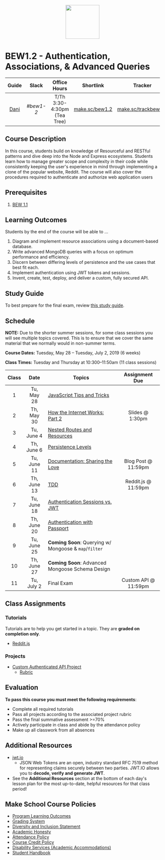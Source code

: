 <p align="center">
  <img src="node.png" height="110">
</p>

# BEW1.2 - Authentication, Associations, & Advanced Queries

|               Guide               |   Slack   |        Office Hours         |                Shortlink                 |                      Tracker                       |                  Request 1-on-1                  |
| :-------------------------------: | :-------: | :-------------------------: | :--------------------------------------: | :------------------------------------------------: | :----------------------------------------------: |
| [Dani](https://github.com/droxey) | _#bew1-2_ | T/Th 3:30-4:30pm (Tea Tree) | [make.sc/bew1.2](https://make.sc/bew1.2) | [make.sc/trackbew1.2](https://make.sc/trackbew1.2) | [Click to Request](https://make.sc/codewithdani) |

## Course Description

In this course, students build on knowledge of Resourceful and RESTful patterns and dive deep into the Node and Express ecosystems. Students learn how to manage greater scope and complexity in their code while consistently keeping the user's experience in mind through implementing a clone of the popular website, Reddit. The course will also cover the procedures required to authenticate and authorize web application users

## Prerequisites

1. [BEW 1.1](http://make.sc/bew1-1)

## Learning Outcomes

Students by the end of the course will be able to ...

1. Diagram and implement resource associations using a document-based database.
1. Write advanced MongoDB queries with a focus on optimum performance and efficiency.
1. Discern between differing levels of persistence and the use cases that best fit each.
1. Implement authentication using JWT tokens and sessions.
1. Invent, create, test, deploy, and deliver a custom, fully secured API.

## Study Guide

To best prepare for the final exam, review [this study guide](study-guide.md).

## Schedule

**NOTE:** Due to the shorter summer sessions, for some class sessions you will see multiple topics covered. This is to ensure that we cover the same material that we normally would in non-summer terms.

**Course Dates:** Tuesday, May 28 – Tuesday, July 2, 2019 (6 weeks)

**Class Times:** Tuesday and Thursday at 10:300–11:50am (11 class sessions)

| Class |     Date      | Topics                                                 |    Assignment Due    |
| :---: | :-----------: | ------------------------------------------------------ | :------------------: |
|   1   |  Tu, May 28         | [JavaScript Tips and Tricks](Lessons/Lesson01.md)      |
|   2   |  Th, May 30         | [How the Internet Works: Part 2](Lessons/Lesson02.md)  |   Slides @ 1:30pm  |
|   3   |  Tu, June 4         | [Nested Routes and Resources](Lessons/Lesson03.md)     |
|   4   |  Th, June 6         | [Persistence Levels](Lessons/Lesson04.md)              |
|   5   |  Tu, June 11        | [Documentation: Sharing the Love](Lessons/Lesson05.md) | Blog Post @ 11:59pm |
|   6   |  Th, June 13        | [TDD](Lessons/Lesson09.md)                             | Reddit.js @ 11:59pm |
|   7   |  Tu, June 18        | [Authentication Sessions vs. JWT](Lessons/Lesson08.md) |
|   8   |  Th, June 20        | [Authentication with Passport](Lessons/Passport.md)                   |
|  9   |  Tu, June 25        | **Coming Soon**: Querying w/ Mongoose & `map`/`filter` |
|  10   |  Th, June 27        |  **Coming Soon**: Advanced Mongoose Schema Design                      |
|  11   |  Tu, July 2         | Final Exam                                             | Custom API @ 11:59pm |

## Class Assignments

### Tutorials

Tutorials are to help you get started in a topic.  They are **graded on completion only**.

* [Reddit.js](https://www.makeschool.com/academy/track/reddit-clone-in-node-js)

### Projects

* [Custom Authenticated API Project](Projects/02-Custom-API-Project.md)
  * [Rubric](Projects/Rubrics/02-Custom-API-Project.md)

## Evaluation

**To pass this course you must meet the following requirements**:

- Complete all required tutorials
- Pass all projects according to the associated project rubric
- Pass the final summative assessment >=70%
- Actively participate in class and abide by the attendance policy
- Make up all classwork from all absences

## Additional Resources

* [jwt.io](https://jwt.io)
  * JSON Web Tokens are an open, industry standard RFC 7519 method for representing claims securely between two parties. JWT.IO allows you to **decode, verify and generate JWT**.
* See the **Additional Resources** section at the bottom of each day's lesson plan for the most up-to-date, helpful resources for that class period!

## Make School Course Policies

- [Program Learning Outcomes](https://make.sc/program-learning-outcomes)
- [Grading System](https://make.sc/grading-system)
- [Diversity and Inclusion Statement](https://make.sc/diversity-and-inclusion-statement)
- [Academic Honesty](https://make.sc/academic-honesty-policy)
- [Attendance Policy](https://make.sc/attendance-policy)
- [Course Credit Policy](https://make.sc/course-credit-policy)
- [Disability Services (Academic Accommodations)](https://make.sc/disability-services)
- [Student Handbook](https://make.sc/student-handbook)
